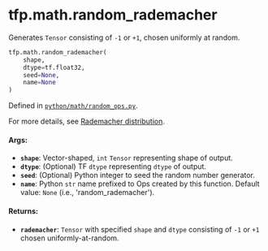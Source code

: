<div itemscope itemtype="http://developers.google.com/ReferenceObject">
<meta itemprop="name" content="tfp.math.random_rademacher" />
<meta itemprop="path" content="Stable" />
</div>

# tfp.math.random_rademacher

Generates `Tensor` consisting of `-1` or `+1`, chosen uniformly at random.

``` python
tfp.math.random_rademacher(
    shape,
    dtype=tf.float32,
    seed=None,
    name=None
)
```



Defined in [`python/math/random_ops.py`](https://github.com/tensorflow/probability/tree/master/tensorflow_probability/python/math/random_ops.py).

<!-- Placeholder for "Used in" -->

For more details, see [Rademacher distribution](
https://en.wikipedia.org/wiki/Rademacher_distribution).

#### Args:


* <b>`shape`</b>: Vector-shaped, `int` `Tensor` representing shape of output.
* <b>`dtype`</b>: (Optional) TF `dtype` representing `dtype` of output.
* <b>`seed`</b>: (Optional) Python integer to seed the random number generator.
* <b>`name`</b>: Python `str` name prefixed to Ops created by this function.
  Default value: `None` (i.e., 'random_rademacher').


#### Returns:


* <b>`rademacher`</b>: `Tensor` with specified `shape` and `dtype` consisting of `-1`
  or `+1` chosen uniformly-at-random.
